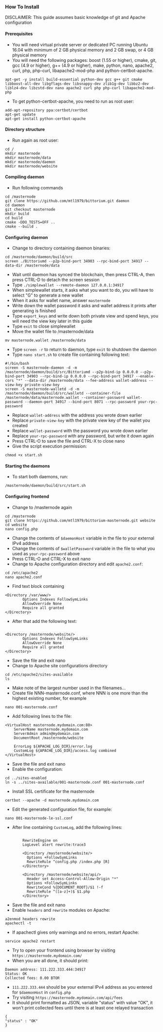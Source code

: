 ### How To Install

DISCLAIMER: This guide assumes basic knowledge of git and Apache configuration

#### Prerequisites

- You will need virtual private server or dedicated PC running Ubuntu 16.04 with minimum of 2 GB physical memory and 2 GB swap, or 4 GB physical memory
- You will need the following packages: boost (1.55 or higher), cmake, git, gcc (4.9 or higher), g++ (4.9 or higher), make, python, nano, apache2, curl, php, php-curl, libapache2-mod-php and python-certbot-apache.
```
apt-get -y install build-essential python-dev gcc g++ git cmake libboost-all-dev libgflags-dev libsnappy-dev zlib1g-dev libbz2-dev liblz4-dev libzstd-dev nano apache2 curl php php-curl libapache2-mod-php
```
- To get python-certbot-apache, you need to run as root user:
```
add-apt-repository ppa:certbot/certbot
apt-get update
apt-get install python-certbot-apache
```

#### Directory structure

- Run again as root user:
```
cd /
mkdir masternode
mkdir masternode/data
mkdir masternode/daemon
mkdir masternode/website
```

#### Compiling daemon
- Run following commands
```
cd /masternode
git clone https://github.com/mtl1979/bittorium.git daemon
cd daemon
git checkout masternode
mkdir build
cd build
cmake -DDO_TESTS=OFF ..
cmake --build .
```

#### Configuring daemon
- Change to directory containing daemon binaries:
```
cd /masternode/daemon/build/src
screen ./Bittoriumd --p2p-bind-port 34903 --rpc-bind-port 34917 --data-dir /masternode/data
```
- Wait until daemon has synced the blockchain, then press CTRL-A, then press CTRL-D to detach the screen session
- Type ```./simplewallet --remote-daemon 127.0.0.1:34917```
- When simplewallet starts, it asks what you want to do, you will have to select "G" to generate a new wallet
- When it asks for wallet name, answer ```masternode```
- Write down the wallet password it asks and wallet address it prints after generating is finished
- Type ```export_keys``` and write down both private view and spend keys, you will need the view key later in this guide
- Type ```exit``` to close simplewallet
- Move the wallet file to /masternode/data
```
mv masternode.wallet /masternode/data
```
- Type ```screen -r``` to return to daemon, type ```exit``` to shutdown the daemon
- Type ```nano start.sh``` to create file containing following text:
```
#!/bin/bash
screen -S masternode-daemon -d -m /masternode/daemon/build/src/Bittoriumd --p2p-bind-ip 0.0.0.0 --p2p-bind-port 34903 --rpc-bind-ip 0.0.0.0 --rpc-bind-port 34917 --enable-cors "*" --data-dir /masternode/data --fee-address wallet-address --view-key private-view-key
screen -S masternode-walletd -d -m /masternode/daemon/build/src/walletd --container-file /masternode/data/masternode.wallet --container-password wallet-password --daemon-port 34917 --bind-port 8071 --rpc-password your-rpc-password
```
- Replace ```wallet-address``` with the address you wrote down earlier
- Replace ```private-view-key``` with the private view key of the wallet you created
- Replace ```wallet-password``` with the password you wrote down earlier
- Replace ```your-rpc-password``` with any password, but write it down again
- Press CTRL-O to save the file and CTRL-X to close nano
- Give the script execution permission:
```
chmod +x start.sh
```

#### Starting the daemons
- To start both daemons, run:
```
/masternode/daemon/build/src/start.sh
```

#### Configuring frontend
- Change to /masternode again
```
cd /masternode
git clone https://github.com/mtl1979/bittorium-masternode.git website
cd website
nano config.php
```
- Change the contents of ```$daemonHost``` variable in the file to your external IPv4 address
- Change the contents of ```$walletPassword``` variable in the file to what you used as ```your-rpc-password``` above
- Press CTRL-O and CTRL-X to exit nano
- Change to Apache configuration directory and edit ```apache2.conf```:
```
cd /etc/apache2
nano apache2.conf
```
- Find text block containing
```
<Directory /var/www/>
        Options Indexes FollowSymLinks
        AllowOverride None
        Require all granted
</Directory>
```
- After that add the following text:
```

<Directory /masternode/website/>
        Options Indexes FollowSymLinks
        AllowOverride None
        Require all granted
</Directory>
```
- Save the file and exit nano
- Change to Apache site configurations directory
```
cd /etc/apache2/sites-available
ls
```
- Make note of the largest number used in the filenames...
- Create file NNN-masternode.conf, where NNN is one more than the highest existing number, for example 
```
nano 001-masternode.conf
```
- Add following lines to the file:
```
<VirtualHost masternode.mydomain.com:80>
	ServerName masternode.mydomain.com
	ServerAdmin admin@mydomain.com
	DocumentRoot /masternode/website

	ErrorLog ${APACHE_LOG_DIR}/error.log
	CustomLog ${APACHE_LOG_DIR}/access.log combined
</VirtualHost>
```
- Save the file and exit nano
- Enable the configuration:
```
cd ../sites-enabled
ln -s ../sites-available/001-masternode.conf 001-masternode.conf
```
- Install SSL certificate for the masternode
```
certbot --apache -d masternode.mydomain.com
```
- Edit the generated configuration file, for example: 
```
nano 001-masternode-le-ssl.conf
```
- After line containing ```CustomLog```, add the following lines:
```

        RewriteEngine on
        LogLevel alert rewrite:trace3

        <Directory /masternode/website/>
          Options +FollowSymLinks
          RewriteRule ^config.php /index.php [R]
        </Directory>

        <Directory /masternode/website/api/>
          Header set Access-Control-Allow-Origin "*"
          Options +FollowSymLinks
          RewriteCond %{DOCUMENT_ROOT}/$1 !-f
          RewriteRule ^([a-z]+)$ $1.php
        </Directory>
```
- Save the file and exit nano
- Enable ```headers``` and ```rewrite``` modules on Apache:
```
a2enmod headers rewrite
apachectl -t
```
- If apachectl gives only warnings and no errors, restart Apache:
```
service apache2 restart
```
- Try to open your frontend using browser by visiting ```https://masternode.mydomain.com/```
- When you are all done, it should print:
```
Daemon address: 111.222.333.444:34917
Status: OK
Collected fees: 0.00 BTOR
```
- ```111.222.333.444``` should be your external IPv4 address as you entered for ```$daemonHost``` in ```config.php```
- Try visiting ```https://masternode.mydomain.com/api/fees```
- It should print formatted as JSON, variable "status" with value "OK", it won't print collected fees until there is at least one relayed transaction
```
{
"status" : "OK"
}
```
